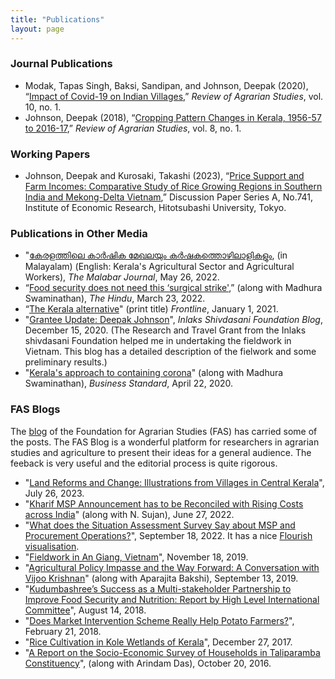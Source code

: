 ```yaml
---
title: "Publications"
layout: page
---
```


### Journal Publications
  - Modak, Tapas Singh, Baksi, Sandipan, and Johnson, Deepak (2020), “[Impact of Covid-19 on Indian Villages](http://ras.org.in/d1f1c91f41c51238d19a505303ce14eb),” *Review of Agrarian Studies*, vol. 10, no. 1. 
  - Johnson, Deepak (2018), “[Cropping Pattern Changes in Kerala, 1956-57 to 2016-17](http://ras.org.in/cropping_pattern_changes_in_kerala_1956),” *Review of Agrarian Studies*, vol. 8, no. 1.

### Working Papers
  - Johnson, Deepak and Kurosaki, Takashi (2023), “[Price Support and Farm Incomes: Comparative Study of Rice Growing Regions in Southern India and Mekong-Delta Vietnam](https://www.ier.hit-u.ac.jp/Common/publication/DP/DPS-A741.pdf),” Discussion Paper Series A, No.741, Institute of Economic Research, Hitotsubashi University, Tokyo. 

### Publications in Other Media
  - "[കേരളത്തിലെ കാർഷിക മേഖലയും കർഷകത്തൊഴിലാളികളും](https://themalabarjournal.com/labour-theme-agricultural-sector-and-agricultural-workers-in-kerala-deepak-johnson/), (in Malayalam) (English: Kerala's Agricultural Sector and Agricultural Workers), *The Malabar Journal*, May 26, 2022. 
  - “[Food security does not need this ‘surgical strike'](https://www.thehindu.com/opinion/lead/food-security-does-not-need-this-surgical-strike/article65447720.ece),” (along with Madhura Swaminathan), *The Hindu*, March 23, 2022.
  - “[The Kerala alternative](https://frontline.thehindu.com/cover-story/kerala-government-policy-interventions-in-terms-of-expanding-price-support-and-ensuring-direct-procurement-of-farm-produce-present-an-alternative-course-for-agricultural-policies-in-india/article33319094.ece)" (print title) *Frontline*, January 1, 2021.
  - "[Grantee Update: Deepak Johnson](https://inlaksshivdasanifoundationblog.org/home/2020/12/14/grantee-update-deepak-johnson)", *Inlaks Shivdasani Foundation Blog*, December 15, 2020. (The Research and Travel Grant from the Inlaks shivdasani Foundation helped me in undertaking the fieldwork in Vietnam. This blog has a detailed description of the fielwork and some preliminary results.)
  - "[Kerala's approach to containing corona](https://www.business-standard.com/article/opinion/kerala-s-approach-to-containing-corona-120042200026_1.html)" (along with Madhura Swaminathan), *Business Standard*, April 22, 2020.

### FAS Blogs
The [blog](https://fas.org.in/blog/) of the Foundation for Agrarian Studies (FAS) has carried some of the posts. The FAS Blog is a wonderful platform for researchers in agrarian studies and agriculture to present their ideas for a general audience. The feeback is very useful and the editorial process is quite rigorous.  
  - "[Land Reforms and Change: Illustrations from Villages in Central Kerala](https://fas.org.in/land-reforms-villages-central-kerala-namboodiripad/)", July 26, 2023.
  - "[Kharif MSP Announcement has to be Reconciled with Rising Costs across India](https://fas.org.in/kharif-msp-announcement-has-to-reconcile-with-rising-costs-across-india/)" (along with N. Sujan), June 27, 2022. 
  - "[What does the Situation Assessment Survey Say about MSP and Procurement Operations?](https://fas.org.in/what-does-the-situation-assessment-survey-say-about-msp-and-procurement-operations/)", September 18, 2022. It has a nice [Flourish visualisation](https://public.flourish.studio/visualisation/7268142/). 
  - "[Fieldwork in An Giang, Vietnam](https://fas.org.in/fieldwork-in-an-giang-vietnam/)", November 18, 2019. 
  - "[Agricultural Policy Impasse and the Way Forward: A Conversation with Vijoo Krishnan](https://fas.org.in/agricultural-policy-impasse-and-the-way-forward-a-conversation-with-vijoo-krishnan/)" (along with Aparajita Bakshi), September 13, 2019. 
  - "[Kudumbashree’s Success as a Multi-stakeholder Partnership to Improve Food Security and Nutrition: Report by High Level International Committee](https://fas.org.in/kudumbashrees-success-as-a-multi-stakeholder-partnership/)", August 14, 2018. 
  - "[Does Market Intervention Scheme Really Help Potato Farmers?](https://fas.org.in/does-market-intervention-scheme-really-help-potato-farmers/)", February 21, 2018. 
  - "[Rice Cultivation in Kole Wetlands of Kerala](https://fas.org.in/rice-cultivation-in-kole-wetlands-of-kerala/)", December 27, 2017. 
  - "[A Report on the Socio-Economic Survey of Households in Taliparamba Constituency](https://fas.org.in/a-report-on-households-in-taliparamba/)", (along with Arindam Das), October 20, 2016.  


